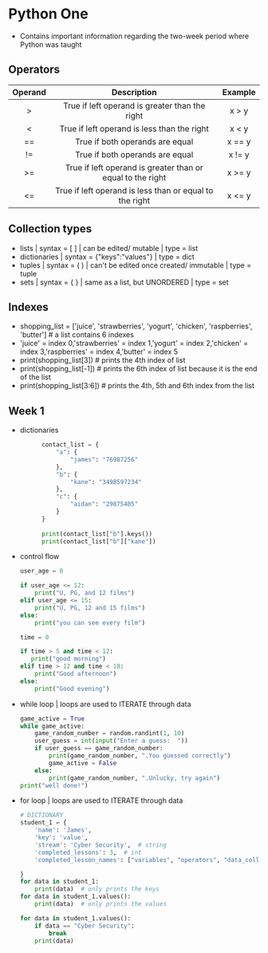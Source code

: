 # Python One 
- Contains important information regarding the two-week period where Python was taught
## Operators
| Operand | Description | Example |
|:---------: |:----------------------------: |:--------: |
| > | True if left operand is greater than the right| x > y |
| < | True if left operand is less than the right| x < y |
| == | True if both operands are equal | x == y |
| != | True if both operands are equal | x != y |
| >= | True if left operand is greater than or equal to the right| x >= y |
| <= | True if left operand is less than or equal to the right| x <= y |
## Collection types
- lists | syntax = [ ] | can be edited/ mutable | type = list
- dictionaries | syntax = {"keys":"values"} | type = dict
- tuples | syntax = ( ) | can't be edited once created/ immutable | type = tuple
- sets | syntax = { } | same as a list, but UNORDERED | type = set
## Indexes
- shopping_list = ['juice', 'strawberries', 'yogurt', 'chicken', 'raspberries', 'butter']  # a list contains 6 indexes
- 'juice' = index 0,'strawberries' = index 1,'yogurt' = index 2,'chicken' = index 3,'raspberries' = index 4,'butter' = index 5
- print(shopping_list[3])  # prints the 4th index of list
- print(shopping_list[-1])  # prints the 6th index of list because it is the end of the list
- print(shopping_list[3:6])  # prints the 4th, 5th and 6th index from the list
## Week 1
- dictionaries
  ```python
        contact_list = {
            "a": {
                "james": "76987256"
            },
            "b": {
                "kane": "3498597234"
            },
            "c": {
                "aidan": "29875405"
            }
        }
    
        print(contact_list["b"].keys())
        print(contact_list["b"]["kane"])

  ```
- control flow
    ```python
    user_age = 0
    
    if user_age <= 12:
        print("U, PG, and 12 films")
    elif user_age <= 15:
        print("U, PG, 12 and 15 films")
    else:
        print("you can see every film")
    
    time = 0
    
    if time > 5 and time < 12:
       print("good morning")
    elif time > 12 and time < 18:
        print("Good afternoon")
    else:
        print("Good evening")
    ```
- while loop | loops are used to ITERATE through data
    ```python
    game_active = True
    while game_active:
        game_random_number = random.randint(1, 10)
        user_guess = int(input("Enter a guess:  "))
        if user_guess == game_random_number:
            print(game_random_number, ".You guessed correctly")
            game_active = False
        else:
            print(game_random_number, ".Unlucky, try again")
    print("well done!")
    ```
- for loop | loops are used to ITERATE through data
    ```python
    # DICTIONARY
    student_1 = {
        'name': 'James',
        'key': 'value',
        'stream': 'Cyber Security',  # string
        'completed_lessons': 3,  # int
        'completed_lesson_names': ["variables", "operators", "data_collections"]  # list
    
    }
    for data in student_1:
        print(data)  # only prints the keys
    for data in student_1.values():
        print(data)  # only prints the values
    
    for data in student_1.values():
        if data == "Cyber Security":
            break
        print(data)
    ```